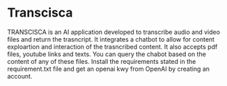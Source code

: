 # Transcisca
TRANSCISCA is an AI application developed to transcribe audio and video files and return the trasncript.
It integrates a chatbot to allow for content exploartion and interaction of the trasncribed content.
It also accepts pdf files, youtube links and texts.
You can query the chabot based on the content of any of these files.
Install the requirements stated in the requirement.txt file and get an openai kwy from OpenAI by creating an account.
